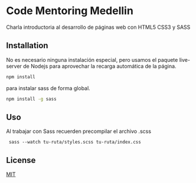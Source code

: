 # Code Mentoring Medellin

Charla introductoria al desarrollo de páginas web con HTML5 CSS3 y SASS

## Installation

No es necesario ninguna instalación especial, pero usamos el paquete live-server
de Nodejs para aprovechar la recarga automática de la página.

```bash
npm install
```

para instalar sass de forma global.

```bash
npm install -g sass
```

## Uso

Al trabajar con Sass recuerden precompilar el archivo .scss
```
 sass --watch tu-ruta/styles.scss tu-ruta/index.css
```
## License
[MIT](https://choosealicense.com/licenses/mit/)